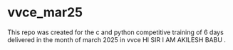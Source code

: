 # vvce_mar25
This repo was created for the c and python competitive training of 6 days delivered in the month of march 2025 in  vvce
HI SIR I AM AKILESH BABU . 
